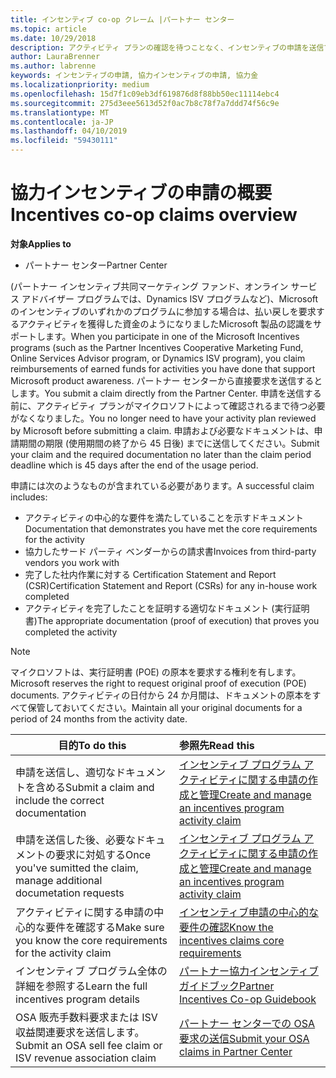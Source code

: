 ```yaml
---
title: インセンティブ co-op クレーム |パートナー センター
ms.topic: article
ms.date: 10/29/2018
description: アクティビティ プランの確認を待つことなく、インセンティブの申請を送信できます。
author: LauraBrenner
ms.author: labrenne
keywords: インセンティブの申請, 協力インセンティブの申請, 協力金
ms.localizationpriority: medium
ms.openlocfilehash: 15d7f1c09eb3df619876d8f88bb50ec11114ebc4
ms.sourcegitcommit: 275d3eee5613d52f0ac7b8c78f7a7ddd74f56c9e
ms.translationtype: MT
ms.contentlocale: ja-JP
ms.lasthandoff: 04/10/2019
ms.locfileid: "59430111"
---
```

# <a name="incentives-co-op-claims-overview"></a><span data-ttu-id="2e4e6-104">協力インセンティブの申請の概要</span><span class="sxs-lookup"><span data-stu-id="2e4e6-104">Incentives co-op claims overview</span></span>

**<span data-ttu-id="2e4e6-105">対象</span><span class="sxs-lookup"><span data-stu-id="2e4e6-105">Applies to</span></span>**

- <span data-ttu-id="2e4e6-106">パートナー センター</span><span class="sxs-lookup"><span data-stu-id="2e4e6-106">Partner Center</span></span>

<span data-ttu-id="2e4e6-107">(パートナー インセンティブ共同マーケティング ファンド、オンライン サービス アドバイザー プログラムでは、Dynamics ISV プログラムなど)、Microsoft のインセンティブのいずれかのプログラムに参加する場合は、払い戻しを要求するアクティビティを獲得した資金のようになりましたMicrosoft 製品の認識をサポートします。</span><span class="sxs-lookup"><span data-stu-id="2e4e6-107">When you participate in one of the Microsoft Incentives programs (such as the Partner Incentives Cooperative Marketing Fund, Online Services Advisor program, or Dynamics ISV program), you claim reimbursements of earned funds for activities you have done that support Microsoft product awareness.</span></span> <span data-ttu-id="2e4e6-108">パートナー センターから直接要求を送信するとします。</span><span class="sxs-lookup"><span data-stu-id="2e4e6-108">You submit a claim directly from the Partner Center.</span></span> <span data-ttu-id="2e4e6-109">申請を送信する前に、アクティビティ プランがマイクロソフトによって確認されるまで待つ必要がなくなりました。</span><span class="sxs-lookup"><span data-stu-id="2e4e6-109">You no longer need to have your activity plan reviewed by Microsoft before submitting a claim.</span></span> <span data-ttu-id="2e4e6-110">申請および必要なドキュメントは、申請期間の期限 (使用期間の終了から 45 日後) までに送信してください。</span><span class="sxs-lookup"><span data-stu-id="2e4e6-110">Submit your claim and the required documentation no later than the claim period deadline which is 45 days after the end of the usage period.</span></span> 

<span data-ttu-id="2e4e6-111">申請には次のようなものが含まれている必要があります。</span><span class="sxs-lookup"><span data-stu-id="2e4e6-111">A successful claim includes:</span></span>

- <span data-ttu-id="2e4e6-112">アクティビティの中心的な要件を満たしていることを示すドキュメント</span><span class="sxs-lookup"><span data-stu-id="2e4e6-112">Documentation that demonstrates you have met the core requirements for the activity</span></span>
- <span data-ttu-id="2e4e6-113">協力したサード パーティ ベンダーからの請求書</span><span class="sxs-lookup"><span data-stu-id="2e4e6-113">Invoices from third-party vendors you work with</span></span>
- <span data-ttu-id="2e4e6-114">完了した社内作業に対する Certification Statement and Report (CSR)</span><span class="sxs-lookup"><span data-stu-id="2e4e6-114">Certification Statement and Report (CSRs) for any in-house work completed</span></span>
- <span data-ttu-id="2e4e6-115">アクティビティを完了したことを証明する適切なドキュメント (実行証明書)</span><span class="sxs-lookup"><span data-stu-id="2e4e6-115">The appropriate documentation (proof of execution) that proves you completed the activity</span></span> 

>[!NOTE]
><span data-ttu-id="2e4e6-116">マイクロソフトは、実行証明書 (POE) の原本を要求する権利を有します。</span><span class="sxs-lookup"><span data-stu-id="2e4e6-116">Microsoft reserves the right to request original proof of execution (POE) documents.</span></span> <span data-ttu-id="2e4e6-117">アクティビティの日付から 24 か月間は、ドキュメントの原本をすべて保管しておいてください。</span><span class="sxs-lookup"><span data-stu-id="2e4e6-117">Maintain all your original documents for a period of 24 months from the activity date.</span></span> 

|**<span data-ttu-id="2e4e6-118">目的</span><span class="sxs-lookup"><span data-stu-id="2e4e6-118">To do this</span></span>**   |**<span data-ttu-id="2e4e6-119">参照先</span><span class="sxs-lookup"><span data-stu-id="2e4e6-119">Read this</span></span>**   |
|-----------------|:--------------------------------------|
|<span data-ttu-id="2e4e6-120">申請を送信し、適切なドキュメントを含める</span><span class="sxs-lookup"><span data-stu-id="2e4e6-120">Submit a claim and include the correct documentation</span></span>|[<span data-ttu-id="2e4e6-121">インセンティブ プログラム アクティビティに関する申請の作成と管理</span><span class="sxs-lookup"><span data-stu-id="2e4e6-121">Create and manage an incentives program activity claim</span></span>](create-incentives-claims.md)|
|<span data-ttu-id="2e4e6-122">申請を送信した後、必要なドキュメントの要求に対処する</span><span class="sxs-lookup"><span data-stu-id="2e4e6-122">Once you've sumitted the claim, manage additional documetation requests</span></span>|[<span data-ttu-id="2e4e6-123">インセンティブ プログラム アクティビティに関する申請の作成と管理</span><span class="sxs-lookup"><span data-stu-id="2e4e6-123">Create and manage an incentives program activity claim</span></span>](create-incentives-claims.md)  |
|<span data-ttu-id="2e4e6-124">アクティビティに関する申請の中心的な要件を確認する</span><span class="sxs-lookup"><span data-stu-id="2e4e6-124">Make sure you know the core requirements for the activity claim</span></span>|[<span data-ttu-id="2e4e6-125">インセンティブ申請の中心的な要件の確認</span><span class="sxs-lookup"><span data-stu-id="2e4e6-125">Know the incentives claims core requirements</span></span>](core-requirements.md)   |
|<span data-ttu-id="2e4e6-126">インセンティブ プログラム全体の詳細を参照する</span><span class="sxs-lookup"><span data-stu-id="2e4e6-126">Learn the full incentives program details</span></span>|[<span data-ttu-id="2e4e6-127">パートナー協力インセンティブ ガイドブック</span><span class="sxs-lookup"><span data-stu-id="2e4e6-127">Partner Incentives Co-op Guidebook</span></span>](https://assets.microsoft.com/coop-guidebook.pdf)
|<span data-ttu-id="2e4e6-128">OSA 販売手数料要求または ISV 収益関連要求を送信します。</span><span class="sxs-lookup"><span data-stu-id="2e4e6-128">Submit an OSA sell fee claim or ISV revenue association claim</span></span> |[<span data-ttu-id="2e4e6-129">パートナー センターでの OSA 要求の送信</span><span class="sxs-lookup"><span data-stu-id="2e4e6-129">Submit your OSA claims in Partner Center</span></span>](submit-osa-claim.md)|
                                                                                 
                                   